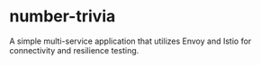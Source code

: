# number-trivia
A simple multi-service application that utilizes Envoy and Istio for connectivity and resilience testing.
